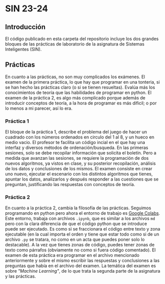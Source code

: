 # SIN 23-24
## Introducción
El código publicado en esta carpeta del repositorio incluye los dos grandes bloques de las prácticas de laboratorio de la asignatura de Sistemas Inteligentes (SIN). 
## Prácticas
En cuanto a las prácticas, no son muy complicados los exámenes. El examen de la primera práctica, lo que hay que programar en una tonteria, si se han hecho las prácticas claro (o si se tienen resueltas). Evalúa más los conocimientos de teoría que las habilidades de programar en python.
El examen de la práctica 2, es algo más complicado porque además de introducir conceptos de teoría, a la hora de programar es más dificil; o por lo menos a mi parecer, así lo era.
### Práctica 1
El bloque de la práctica 1, describe el problema del juego de hacer un cuadrado con los números ordenados en circulo del 1 al 8, y un hueco en medio vacio. El profesor te facilita un código incial en el que hay una interfaz y diversos métodos de ordenación/busqueda. En las primeras sesiones, solo se debe recopilar información que solicita el boletín. Pero a medida que avanzan las sesiones, se requiere la programación de dos nuevos algoritmos, ya vistos en clase, y su posterior recopilación, análisis de los datos y conclusiones de los mismos.
El examen consiste en crear uno nuevo, ejecutar el escenario con los distintos algoritmos que tienes, apuntar los datos, analizarlos y después responder a las cuestiones que se preguntan, justificando las respuestas con conceptos de teoría. 
### Práctica 2
En cuanto a la práctica 2, cambia la filosofía de las prácticas. Seguimos programando en python pero ahora el entorno de trabajo es [Google Colabs](https://colab.research.google.com). Este entorno, trabaja con archivos `.ipynb`, que es similar a los archivos `md` pero con la clara diferencia de que el código python que se introduce puede ser ejecutado. Es como si se fraccionara el código entre texto y zona ejecutable (en la cual importa el orden y tiene que estar todo como si de un archivo `.py` se tratara, no como en un acta que puedes poner solo lo destacable). A la vez que tienes zonas de código, puedes tener zonas de texto como párrafos (obviamente no como si fuera código comentado).
El examen de esta práctica era programar en el archivo mencionado anteriormente y sobre el mismo escribir las respuestas y conclusiones a las preguntas que había en el archivo del examen. La temática del examen es sobre _"Machine Learning"_, de lo que trata la segunda parte de la asignatura y las prácticas.
